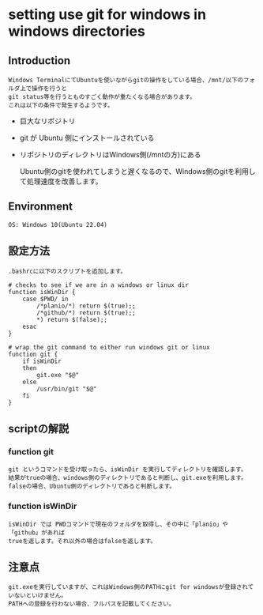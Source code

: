 
# setting use git for windows in windows directories

## Introduction

    Windows TerminalにてUbuntuを使いながらgitの操作をしている場合、/mnt/以下のフォルダ上で操作を行うと  
    git status等を行うとものすごく動作が重たくなる場合があります。  
    これは以下の条件で発生するようです。
    
- 巨大なリポジトリ
- git が Ubuntu 側にインストールされている
- リポジトリのディレクトリはWindows側(/mntの方)にある
    
    Ubuntu側のgitを使われてしまうと遅くなるので、Windows側のgitを利用して処理速度を改善します。  
    
## Environment

    OS: Windows 10(Ubuntu 22.04)  

## 設定方法

    .bashrcに以下のスクリプトを追加します。  
    
``` shell
# checks to see if we are in a windows or linux dir
function isWinDir {
    case $PWD/ in
        /*planio/*) return $(true);;
        /*github/*) return $(true);;
        *) return $(false);;
    esac
}

# wrap the git command to either run windows git or linux
function git {
    if isWinDir
    then
        git.exe "$@"
    else
        /usr/bin/git "$@"
    fi
}
```

## scriptの解説

### function git

    git というコマンドを受け取ったら、isWinDir を実行してディレクトリを確認します。  
    結果がtrueの場合、windows側のディレクトリであると判断し、git.exeを利用します。  
    falseの場合、Ubuntu側のディレクトリであると判断します。  

### function isWinDir

    isWinDir では PWDコマンドで現在のフォルダを取得し、その中に「planio」や「github」があれば  
    trueを返します。それ以外の場合はfalseを返します。  

## 注意点

    git.exeを実行していますが、これはWindows側のPATHにgit for windowsが登録されていないといけません。  
    PATHへの登録を行わない場合、フルパスを記載してください。  

